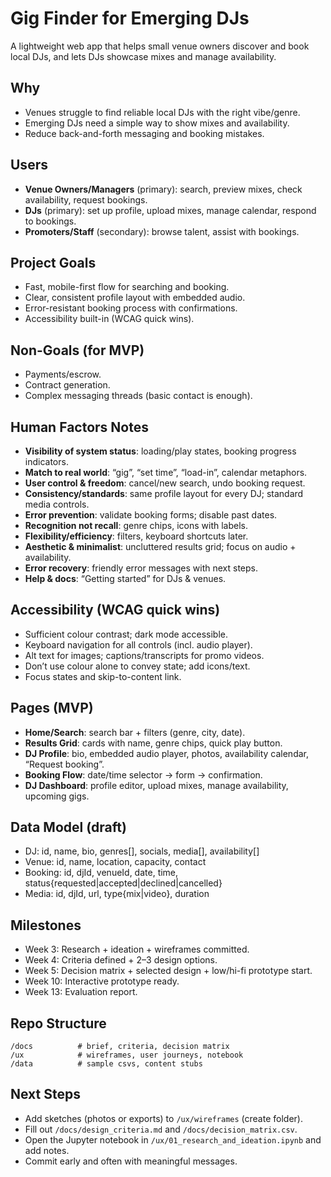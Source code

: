 # Gig Finder for Emerging DJs

A lightweight web app that helps small venue owners discover and book local DJs, and lets DJs showcase mixes and manage availability.

## Why
- Venues struggle to find reliable local DJs with the right vibe/genre.
- Emerging DJs need a simple way to show mixes and availability.
- Reduce back-and-forth messaging and booking mistakes.

## Users
- **Venue Owners/Managers** (primary): search, preview mixes, check availability, request bookings.
- **DJs** (primary): set up profile, upload mixes, manage calendar, respond to bookings.
- **Promoters/Staff** (secondary): browse talent, assist with bookings.

## Project Goals
- Fast, mobile-first flow for searching and booking.
- Clear, consistent profile layout with embedded audio.
- Error-resistant booking process with confirmations.
- Accessibility built-in (WCAG quick wins).

## Non-Goals (for MVP)
- Payments/escrow.
- Contract generation.
- Complex messaging threads (basic contact is enough).

## Human Factors Notes
- **Visibility of system status**: loading/play states, booking progress indicators.
- **Match to real world**: “gig”, “set time”, “load-in”, calendar metaphors.
- **User control & freedom**: cancel/new search, undo booking request.
- **Consistency/standards**: same profile layout for every DJ; standard media controls.
- **Error prevention**: validate booking forms; disable past dates.
- **Recognition not recall**: genre chips, icons with labels.
- **Flexibility/efficiency**: filters, keyboard shortcuts later.
- **Aesthetic & minimalist**: uncluttered results grid; focus on audio + availability.
- **Error recovery**: friendly error messages with next steps.
- **Help & docs**: “Getting started” for DJs & venues.

## Accessibility (WCAG quick wins)
- Sufficient colour contrast; dark mode accessible.
- Keyboard navigation for all controls (incl. audio player).
- Alt text for images; captions/transcripts for promo videos.
- Don’t use colour alone to convey state; add icons/text.
- Focus states and skip-to-content link.

## Pages (MVP)
- **Home/Search**: search bar + filters (genre, city, date).
- **Results Grid**: cards with name, genre chips, quick play button.
- **DJ Profile**: bio, embedded audio player, photos, availability calendar, “Request booking”.
- **Booking Flow**: date/time selector → form → confirmation.
- **DJ Dashboard**: profile editor, upload mixes, manage availability, upcoming gigs.

## Data Model (draft)
- DJ: id, name, bio, genres[], socials, media[], availability[]
- Venue: id, name, location, capacity, contact
- Booking: id, djId, venueId, date, time, status{requested|accepted|declined|cancelled}
- Media: id, djId, url, type{mix|video}, duration

## Milestones
- Week 3: Research + ideation + wireframes committed.
- Week 4: Criteria defined + 2–3 design options.
- Week 5: Decision matrix + selected design + low/hi-fi prototype start.
- Week 10: Interactive prototype ready.
- Week 13: Evaluation report.

## Repo Structure
```
/docs          # brief, criteria, decision matrix
/ux            # wireframes, user journeys, notebook
/data          # sample csvs, content stubs
```

## Next Steps
- Add sketches (photos or exports) to `/ux/wireframes` (create folder).
- Fill out `/docs/design_criteria.md` and `/docs/decision_matrix.csv`.
- Open the Jupyter notebook in `/ux/01_research_and_ideation.ipynb` and add notes.
- Commit early and often with meaningful messages.
